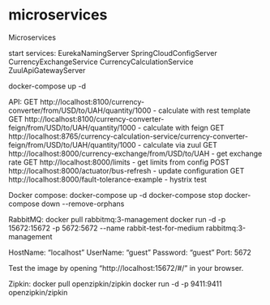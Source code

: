 # microservices
Microservices

start services:
EurekaNamingServer
SpringCloudConfigServer
CurrencyExchangeService
CurrencyCalculationService
ZuulApiGatewayServer

docker-compose up -d

API:
GET  http://localhost:8100/currency-converter/from/USD/to/UAH/quantity/1000 - calculate with rest template
GET  http://localhost:8100/currency-converter-feign/from/USD/to/UAH/quantity/1000 - calculate with feign
GET  http://localhost:8765/currency-calculation-service/currency-converter-feign/from/USD/to/UAH/quantity/1000 - calculate via zuul
GET  http://localhost:8000/currency-exchange/from/USD/to/UAH - get exchange rate
GET  http://localhost:8000/limits - get limits from config
POST http://localhost:8000/actuator/bus-refresh - update configuration
GET  http://localhost:8000/fault-tolerance-example - hystrix test

Docker compose:
docker-compose up -d
docker-compose stop
docker-compose down --remove-orphans

RabbitMQ:
docker pull rabbitmq:3-management
docker run -d -p 15672:15672 -p 5672:5672 --name rabbit-test-for-medium rabbitmq:3-management

HostName: “localhost”
UserName: “guest”
Password: “guest”
Port: 5672

Test the image by opening “http://localhost:15672/#/” in your browser.

Zipkin:
docker pull openzipkin/zipkin
docker run -d -p 9411:9411 openzipkin/zipkin


